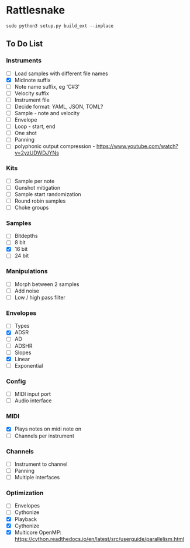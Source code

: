 # Rattlesnake

```
sudo python3 setup.py build_ext --inplace
```

## To Do List
### Instruments
- [ ] Load samples with different file names
 - [x] Midinote suffix
 - [ ] Note name suffix, eg 'C#3'
 - [ ] Velocity suffix
- [ ] Instrument file
 - [ ] Decide format: YAML, JSON, TOML?
 - [ ] Sample - note and velocity
 - [ ] Envelope
 - [ ] Loop - start, end
 - [ ] One shot
- [ ] Panning
- [ ] polyphonic output compression - https://www.youtube.com/watch?v=2yzUDWDJYNs

### Kits
- [ ] Sample per note
- [ ] Gunshot mitigation
 - [ ] Sample start randomization
 - [ ] Round robin samples
- [ ] Choke groups

### Samples
- [ ] Bitdepths
 - [ ] 8 bit
 - [x] 16 bit
 - [ ] 24 bit

### Manipulations
- [ ] Morph between 2 samples
- [ ] Add noise
- [ ] Low / high pass filter

### Envelopes
- [ ] Types
 - [x] ADSR
 - [ ] AD
 - [ ] ADSHR
- [ ] Slopes
 - [x] Linear
 - [ ] Exponential

### Config
- [ ] MIDI input port
- [ ] Audio interface

### MIDI
- [x] Plays notes on midi note on
- [ ] Channels per instrument

### Channels
- [ ] Instrument to channel
- [ ] Panning
- [ ] Multiple interfaces

### Optimization
- [ ] Envelopes
 - [ ] Cythonize
- [x] Playback
 - [x] Cythonize
- [x] Multicore OpenMP: https://cython.readthedocs.io/en/latest/src/userguide/parallelism.html
